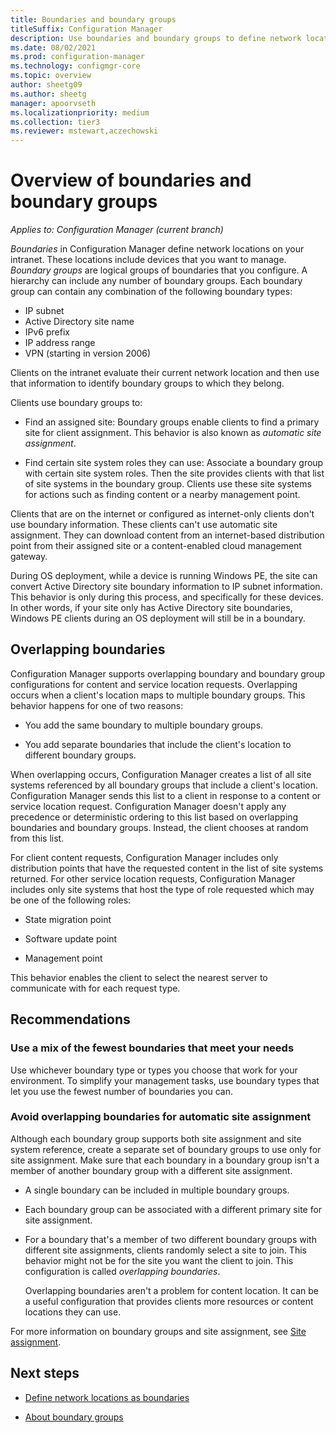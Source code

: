```yaml
---
title: Boundaries and boundary groups
titleSuffix: Configuration Manager
description: Use boundaries and boundary groups to define network locations for clients and site systems in your environment.
ms.date: 08/02/2021
ms.prod: configuration-manager
ms.technology: configmgr-core
ms.topic: overview
author: sheetg09
ms.author: sheetg
manager: apoorvseth
ms.localizationpriority: medium
ms.collection: tier3
ms.reviewer: mstewart,aczechowski
---
```


# Overview of boundaries and boundary groups

*Applies to: Configuration Manager (current branch)*

_Boundaries_ in Configuration Manager define network locations on your intranet. These locations include devices that you want to manage. _Boundary groups_ are logical groups of boundaries that you configure. A hierarchy can include any number of boundary groups. Each boundary group can contain any combination of the following boundary types:

- IP subnet
- Active Directory site name
- IPv6 prefix
- IP address range
- VPN (starting in version 2006)

Clients on the intranet evaluate their current network location and then use that information to identify boundary groups to which they belong.

Clients use boundary groups to:

- Find an assigned site: Boundary groups enable clients to find a primary site for client assignment. This behavior is also known as _automatic site assignment_.

- Find certain site system roles they can use: Associate a boundary group with certain site system roles. Then the site provides clients with that list of site systems in the boundary group. Clients use these site systems for actions such as finding content or a nearby management point.

Clients that are on the internet or configured as internet-only clients don't use boundary information. These clients can't use automatic site assignment. They can download content from an internet-based distribution point from their assigned site or a content-enabled cloud management gateway.

During OS deployment, while a device is running Windows PE, the site can convert Active Directory site boundary information to IP subnet information. This behavior is only during this process, and specifically for these devices. In other words, if your site only has Active Directory site boundaries, Windows PE clients during an OS deployment will still be in a boundary.<!-- SCCMDocs#2086 -->

## Overlapping boundaries

Configuration Manager supports overlapping boundary and boundary group configurations for content and service location requests. Overlapping occurs when a client's location maps to multiple boundary groups. This behavior happens for one of two reasons:

- You add the same boundary to multiple boundary groups.

- You add separate boundaries that include the client's location to different boundary groups.

When overlapping occurs, Configuration Manager creates a list of all site systems referenced by all boundary groups that include a client's location. Configuration Manager sends this list to a client in response to a content or service location request. Configuration Manager doesn't apply any precedence or deterministic ordering to this list based on overlapping boundaries and boundary groups. Instead, the client chooses at random from this list.

For client content requests, Configuration Manager includes only distribution points that have the requested content in the list of site systems returned. For other service location requests, Configuration Manager includes only site systems that host the type of role requested which may be one of the following roles:

- State migration point

- Software update point

- Management point

This behavior enables the client to select the nearest server to communicate with for each request type.

## Recommendations

### Use a mix of the fewest boundaries that meet your needs

Use whichever boundary type or types you choose that work for your environment. To simplify your management tasks, use boundary types that let you use the fewest number of boundaries you can.

### Avoid overlapping boundaries for automatic site assignment

Although each boundary group supports both site assignment and site system reference, create a separate set of boundary groups to use only for site assignment. Make sure that each boundary in a boundary group isn't a member of another boundary group with a different site assignment.

- A single boundary can be included in multiple boundary groups.

- Each boundary group can be associated with a different primary site for site assignment.

- For a boundary that's a member of two different boundary groups with different site assignments, clients randomly select a site to join. This behavior might not be for the site you want the client to join. This configuration is called _overlapping boundaries_.

    Overlapping boundaries aren't a problem for content location. It can be a useful configuration that provides clients more resources or content locations they can use.

For more information on boundary groups and site assignment, see [Site assignment](boundary-groups.md#site-assignment).

## Next steps

- [Define network locations as boundaries](boundaries.md)

- [About boundary groups](boundary-groups.md)
